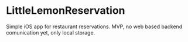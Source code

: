 # LittleLemonReservation
Simple iOS app for restaurant reservations.
MVP, no web based backend comunication yet, only local storage.
